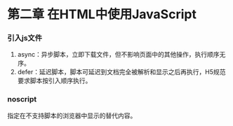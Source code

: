 # 第二章 在HTML中使用JavaScript

### 引入js文件
1. async：异步脚本，立即下载文件，但不影响页面中的其他操作，执行顺序无序。
2. defer：延迟脚本，脚本可延迟到文档完全被解析和显示之后再执行，H5规范要求脚本按引入顺序执行。

### noscript
指定在不支持脚本的浏览器中显示的替代内容。
